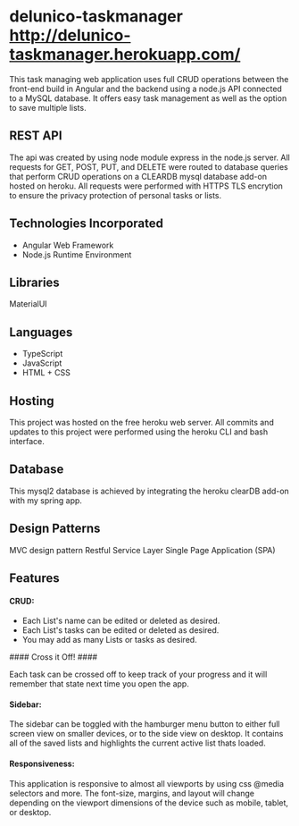 # delunico-taskmanager http://delunico-taskmanager.herokuapp.com/

This task managing web application uses full CRUD operations between the front-end build in Angular and the backend using a node.js API connected to a MySQL database. It offers easy task management as well as the option to save multiple lists.


## REST API

The api was created by using node module express in the node.js server. All requests for GET, POST, PUT, and DELETE were routed to database queries that perform CRUD operations on a CLEARDB mysql database add-on hosted on heroku. All requests were performed with HTTPS TLS encrytion to ensure the privacy protection of personal tasks or lists.


## Technologies Incorporated
<ul>
  <li>Angular Web Framework </li>
  <li>Node.js Runtime Environment</li>
</ul>

## Libraries
MaterialUI

## Languages
<ul>
  <li>TypeScript</li>
  <li>JavaScript</li>
  <li>HTML + CSS</li>
</ul>

## Hosting
This project was hosted on the free heroku web server. All commits and updates to this project were performed using the heroku CLI and bash interface.

## Database
This mysql2 database is achieved by integrating the heroku clearDB add-on with my spring app.

## Design Patterns
MVC design pattern
Restful Service Layer
Single Page Application (SPA)

## Features

#### CRUD: ####
<ul>
  <li>Each List's name can be edited or deleted as desired. </li>
  <li>Each List's tasks can be edited or deleted as desired.</li>
  <li>You may add as many Lists or tasks as desired.</li>
</ul>
#### Cross it Off! ####

  Each task can be crossed off to keep track of your progress and it will remember that state next time you open the app.
  
#### Sidebar: ####
 
  The sidebar can be toggled with the hamburger menu button to either full screen view on smaller devices, or to the side view on desktop. It contains all of the saved lists and highlights the current active list thats loaded. 
  
#### Responsiveness: ####

  This application is responsive to almost all viewports by using css @media selectors and more. The font-size, margins, and layout will change depending on the viewport dimensions of the device such as mobile, tablet, or desktop. 
  

